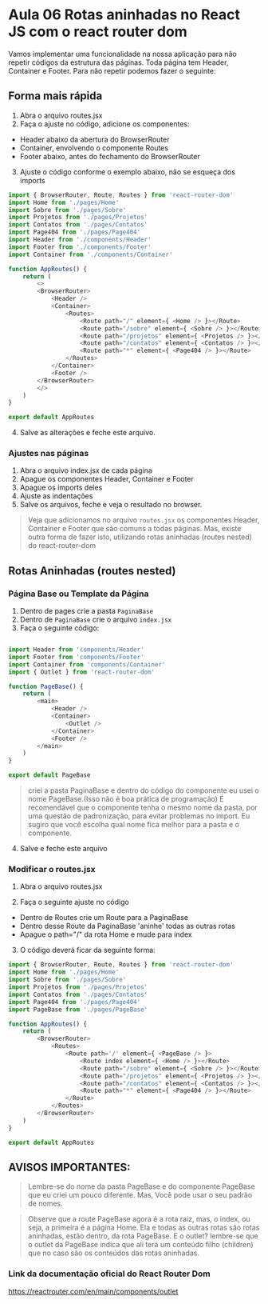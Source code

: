 # Aula 06 Rotas aninhadas no React JS com o react router dom 

Vamos implementar uma funcionalidade na nossa aplicação para não repetir códigos da estrutura das páginas.
Toda página tem Header, Container e Footer. Para não repetir podemos fazer o seguinte:

## Forma mais rápida

1. Abra o arquivo routes.jsx
2. Faça o ajuste no código, adicione os componentes:

* Header abaixo da abertura do BrowserRouter
* Container, envolvendo o componente Routes
* Footer abaixo, antes do fechamento do BrowserRouter

3. Ajuste o código conforme o exemplo abaixo, não se esqueça dos imports

~~~javascript
import { BrowserRouter, Route, Routes } from 'react-router-dom'
import Home from './pages/Home'
import Sobre from './pages/Sobre'
import Projetos from './pages/Projetos'
import Contatos from './pages/Contatos'
import Page404 from './pages/Page404'
import Header from './components/Header'
import Footer from './components/Footer'
import Container from './components/Container'

function AppRoutes() {
    return (
        <>
        <BrowserRouter>
            <Header />
            <Container>
                <Routes>
                    <Route path="/" element={ <Home /> }></Route>
                    <Route path="/sobre" element={ <Sobre /> }></Route>
                    <Route path="/projetos" element={ <Projetos /> }></Route>
                    <Route path="/contatos" element={ <Contatos /> }></Route>
                    <Route path="*" element={ <Page404 /> }></Route>
                </Routes>
            </Container>
            <Footer />
        </BrowserRouter>
        </>
    )
}

export default AppRoutes

~~~

4. Salve as alterações e feche este arquivo.

### Ajustes nas páginas

1. Abra o arquivo index.jsx de cada página
2. Apague os componentes Header, Container e Footer
3. Apague os imports deles
4. Ajuste as indentações
5. Salve os arquivos, feche e veja o resultado no browser.

> Veja que adicionamos no arquivo `routes.jsx` os componentes Header, Container e Footer que são comuns a todas páginas.
> Mas, existe outra forma de fazer isto, utilizando rotas aninhadas (routes nested) do react-router-dom

## Rotas Aninhadas (routes nested)

### Página Base ou Template da Página

1. Dentro de pages crie a pasta `PaginaBase`
2. Dentro de `PaginaBase` crie o arquivo `index.jsx`
3. Faça o seguinte código:

~~~javascript

import Header from 'components/Header'
import Footer from 'components/Footer'
import Container from 'components/Container'
import { Outlet } from 'react-router-dom'

function PageBase() {
    return (
        <main>
            <Header />
            <Container>
                <Outlet />
            </Container>
            <Footer />
        </main>
    )
}

export default PageBase

~~~

> criei a pasta PaginaBase e dentro do código do componente eu usei o nome PageBase.(Isso não é boa prática de programação)
> É recomendável que o componente tenha o mesmo nome da pasta, por uma questão de padronização, para evitar problemas no import.
> Eu sugiro que você escolha qual nome fica melhor para a pasta e o componente.

4. Salve e feche este arquivo

### Modificar o routes.jsx

1. Abra o arquivo routes.jsx

2. Faça o seguinte ajuste no código

* Dentro de Routes crie um Route para a PaginaBase
* Dentro desse Route da PaginaBase 'aninhe' todas as outras rotas
* Apague o path="/" da rota Home e mude para index

3. O código deverá ficar da seguinte forma:

~~~javascript
import { BrowserRouter, Route, Routes } from 'react-router-dom'
import Home from './pages/Home'
import Sobre from './pages/Sobre'
import Projetos from './pages/Projetos'
import Contatos from './pages/Contatos'
import Page404 from './pages/Page404'
import PageBase from './pages/PageBase'

function AppRoutes() {
    return (
        <BrowserRouter>
            <Routes>
                <Route path='/' element={ <PageBase /> }>
                    <Route index element={ <Home /> }></Route>
                    <Route path="/sobre" element={ <Sobre /> }></Route>
                    <Route path="/projetos" element={ <Projetos /> }></Route>
                    <Route path="/contatos" element={ <Contatos /> }></Route>
                    <Route path="*" element={ <Page404 /> }></Route>
                </Route>
            </Routes>
        </BrowserRouter>
    )
}

export default AppRoutes

~~~
## AVISOS IMPORTANTES:

> Lembre-se do nome da pasta PageBase e do componente PageBase que eu criei um pouco diferente.
> Mas, Você pode usar o seu padrão de nomes.

> Observe que a route PageBase agora é a rota raiz, mas, o index, ou seja, a primeira é a página Home.
> Ela e todas as outras rotas são rotas aninhadas, estão dentro, da rota PageBase.
> E o outlet? lembre-se que o outlet da PageBase indica que ali terá um conteúdo filho (children) que no caso são os conteúdos das rotas aninhadas.


### Link da documentação oficial do React Router Dom

https://reactrouter.com/en/main/components/outlet
